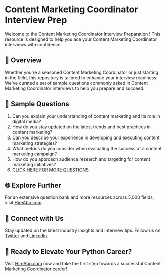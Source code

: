 # Content Marketing Coordinator Interview Prep

Welcome to the Content Marketing Coordinator Interview Preparation ! This resource is designed to help you ace your Content Marketing Coordinator interviews with confidence.

## 🚀 Overview

Whether you're a seasoned Content Marketing Coordinator or just starting in the field, this repository is tailored to enhance your interview readiness. We've curated a set of sample questions commonly asked in Content Marketing Coordinator interviews to help you prepare and succeed.

## 📝 Sample Questions

1. Can you explain your understanding of content marketing and its role in digital media?
2. How do you stay updated on the latest trends and best practices in content marketing?
3. Can you describe your experience in developing and executing content marketing strategies?
4. What metrics do you consider when evaluating the success of a content marketing campaign?
5. How do you approach audience research and targeting for content marketing initiatives?
6. [CLICK HERE FOR MORE QUESTIONS](https://hireabo.com/job/8_4_21/Content%20Marketing%20Coordinator)

## 🌐 Explore Further

For an extensive question bank and more resources across 5,000 fields, visit [HireAbo.com](https://www.hireabo.com).

## 📱 Connect with Us

Stay updated on the latest industry insights and interview tips. Follow us on [Twitter](https://twitter.com/hireabo) and [LinkedIn](https://www.linkedin.com/in/hire-abo-3609972a8/).

## 🚀 Ready to Elevate Your Python Career?

Visit [HireAbo.com](https://www.hireabo.com) now and take the first step towards a successful Content Marketing Coordinator career!